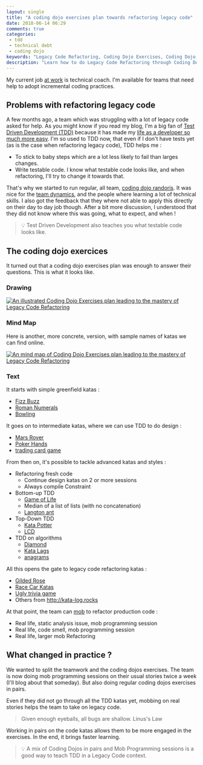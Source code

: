 ```yaml
---
layout: single
title: "A coding dojo exercises plan towards refactoring legacy code"
date: 2018-06-14 06:29
comments: true
categories:
 - tdd
 - technical debt
 - coding dojo
keywords: "Legacy Code Refactoring, Coding Dojo Exercises, Coding Dojo, Legacy Code, Refactoring, Code Kata, TDD, Test Driven Development"
description: "Learn how to do Legacy Code Refactoring through Coding Dojo Exercises. Refactoring Legacy Code is hard. Although very effective on new code, Test Driven Development can seem impossible to apply on Legacy Code. Going through this Coding Dojo Exercises plan should bring your skills up to the task."
---
```

My current job [at work](http://www.murex.com) is technical coach. I'm available for teams that need help to adopt incremental coding practices.

## Problems with refactoring legacy code

A few months ago, a team which was struggling with a lot of legacy code asked for help. As you might know if you read my blog, I'm a big fan of [Test Driven Development (TDD)](https://en.wikipedia.org/wiki/Test-driven_development) because it has made my [life as a developer so much more easy](/from-apprentice-to-master-how-to-learn-tdd-test-driven-development/). I'm so used to TDD now, that even if I don't have tests yet (as is the case when refactoring legacy code), TDD helps me :

*   To stick to baby steps which are a lot less likely to fail than larges changes.
*   Write testable code. I know what testable code looks like, and when refactoring, I'll try to change it towards that.

That's why we started to run regular, all team, [coding dojo randoris](/categories/#team-randori-series). It was nice for the [team dynamics](/why-you-should-start-a-team-coding-dojo-randori-right-now/), and the people where learning a lot of technical skills. I also got the feedback that they where not able to apply this directly on their day to day job though. After a bit more discussion, I understood that they did not know where this was going, what to expect, and when !

> 💡 Test Driven Development also teaches you what testable code looks like.

## The coding dojo exercices

It turned out that a coding dojo exercises plan was enough to answer their questions. This is what it looks like.

### Drawing

[![An illustrated Coding Dojo Exercises plan leading to the mastery of Legacy Code Refactoring]({{site.url}}{{site.baseurl}}/imgs/2018-06-04-a-coding-dojo-exercises-plan-towards-refactoring-legacy-code/Coding-Dojo-Hulk-small.jpg)]({{site.url}}/imgs/2018-06-04-a-coding-dojo-exercises-plan-towards-refactoring-legacy-code/Coding-Dojo-Hulk.jpg)

### Mind Map

Here is another, more concrete, version, with sample names of katas we can find online.

[![An mind map of Coding Dojo Exercises plan leading to the mastery of Legacy Code Refactoring]({{site.url}}{{site.baseurl}}/imgs/2018-06-04-a-coding-dojo-exercises-plan-towards-refactoring-legacy-code/TDD_Kata_Plan-small.jpg)]({{site.url}}/imgs/2018-06-04-a-coding-dojo-exercises-plan-towards-refactoring-legacy-code/TDD_Kata_Plan.jpg)

### Text

It starts with simple greenfield katas :

* [Fizz Buzz](http://codingdojo.org/kata/FizzBuzz/)
* [Roman Numerals](http://codingdojo.org/kata/RomanNumerals/)
* [Bowling](http://codingdojo.org/kata/Bowling/)

It goes on to intermediate katas, where we can use TDD to do design :

* [Mars Rover](http://kata-log.rocks/mars-rover-kata)
* [Poker Hands](http://codingdojo.org/kata/PokerHands/)
* [trading card game](http://codingdojo.org/kata/TradingCardGame/)

From then on, it's possible to tackle advanced katas and styles :

* Refactoring fresh code
   * Continue design katas on 2 or more sessions
   * Always compile Constraint
* Bottom-up TDD
   * [Game of Life](http://codingdojo.org/kata/GameOfLife/)
   * Median of a list of lists (with no concatenation)
   * [Langton ant](http://codingdojo.org/kata/LangtonAnt/)
* Top-Down TDD
   * [Kata Potter](http://codingdojo.org/kata/Potter/)
   * [LCD](http://codingdojo.org/kata/NumberToLCD/)
* TDD on algorithms
   * [Diamond](http://codingdojo.org/kata/Diamond/)
   * [Kata Lags](http://codingdojo.org/kata/Lags/)
   * [anagrams](http://codingdojo.org/kata/Anagram/)

All this opens the gate to legacy code refactoring katas :

* [Gilded Rose](https://github.com/emilybache/GildedRose-Refactoring-Kata)
* [Race Car Katas](https://github.com/emilybache/Racing-Car-Katas)
* [Ugly trivia game](https://github.com/jbrains/trivia)
* Others from http://kata-log.rocks

At that point, the team can [mob](https://en.wikipedia.org/wiki/Mob_programming) to refactor production code :

* Real life, static analysis issue, mob programming session
* Real life, code smell, mob programming session
* Real life, larger mob Refactoring

## What changed in practice ?

We wanted to split the teamwork and the coding dojos exercises. The team is now doing mob programming sessions on their usual stories twice a week (I'll blog about that someday). But also doing regular coding dojos exercises in pairs.

Even if they did not go through all the TDD katas yet, mobbing on real stories helps the team to take on legacy code.

> Given enough eyeballs, all bugs are shallow. Linus's Law

Working in pairs on the code katas allows them to be more engaged in the exercises. In the end, it brings faster learning.

> 💡 A mix of Coding Dojos in pairs and Mob Programming sessions is a good way to teach TDD in a Legacy Code context.
